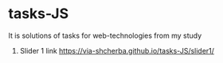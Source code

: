 # tasks-JS
It is solutions of tasks for web-technologies from my study

1. Slider 1  link https://via-shcherba.github.io/tasks-JS/slider1/
